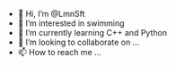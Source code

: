 - 👋 Hi, I’m @LmnSft
- 👀 I’m interested in swimming
- 🌱 I’m currently learning C++ and Python
- 💞️ I’m looking to collaborate on ...
- 📫 How to reach me ...

<!---
LmnSft/LmnSft is a ✨ special ✨ repository because its `README.md` (this file) appears on your GitHub profile.
You can click the Preview link to take a look at your changes.
--->
